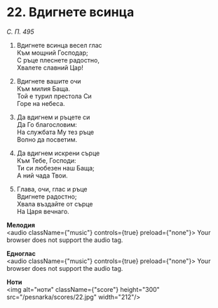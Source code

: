 # 22. Вдигнете всинца

_С. П. 495_

1. Вдигнете всинца весел глас  
Към мощний Господар;  
С ръце плеснете радостно,  
Хвалете славний Цар!

2. Вдигнете вашите очи  
Към милия Баща.  
Той е турил престола Си  
Горе на небеса.  

3. Да вдигнем и ръцете си  
Да Го благословим:  
На службата Му тез ръце  
Волно да посветим.  

4. Да вдигнем искрени сърце  
Към Тебе, Господи:  
Ти си любезен наш Баща;  
А ний чада Твои.  

5. Глава, очи, глас и ръце  
Вдигнете радостно;  
Хвала въздайте от сърце  
На Царя вечнаго.

**Мелодия**  
<audio className={"music"} controls={true} preload={"none"}>
    <source src="/pesnarka/mp3/22.mp3" type="audio/mpeg"/>
    Your browser does not support the audio tag.
</audio>

**Едноглас**  
<audio className={"music"} controls={true} preload={"none"}>
    <source src="/pesnarka/transp/22.mp3" type="audio/mpeg"/>
    Your browser does not support the audio tag.
</audio>

**Ноти**  
<img alt="ноти" className={"score"} height="300" src="/pesnarka/scores/22.jpg" width="212"/>
